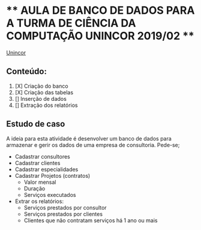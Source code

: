 # ** AULA DE BANCO DE DADOS PARA A TURMA DE CIÊNCIA DA COMPUTAÇÃO UNINCOR 2019/02 **

[Unincor](http://www.unincor.br)

## Conteúdo:

1. [X] Criação do banco
2. [X] Criação das tabelas
3. [] Inserção de dados
4. [] Extração dos relatórios

## Estudo de caso

A ideia para esta atividade é desenvolver um banco de dados para armazenar e gerir os dados de uma empresa de consultoria. 
Pede-se;

* Cadastrar consultores
* Cadastrar clientes
* Cadastrar especialidades
* Cadastrar Projetos (contratos)
    - Valor mensal
    - Duração
    - Serviços executados
* Extrar os relatórios:
    - Serviços prestados por consultor
    - Serviços prestados por clientes
    - Clientes que não contratam serviços há 1 ano ou mais

    